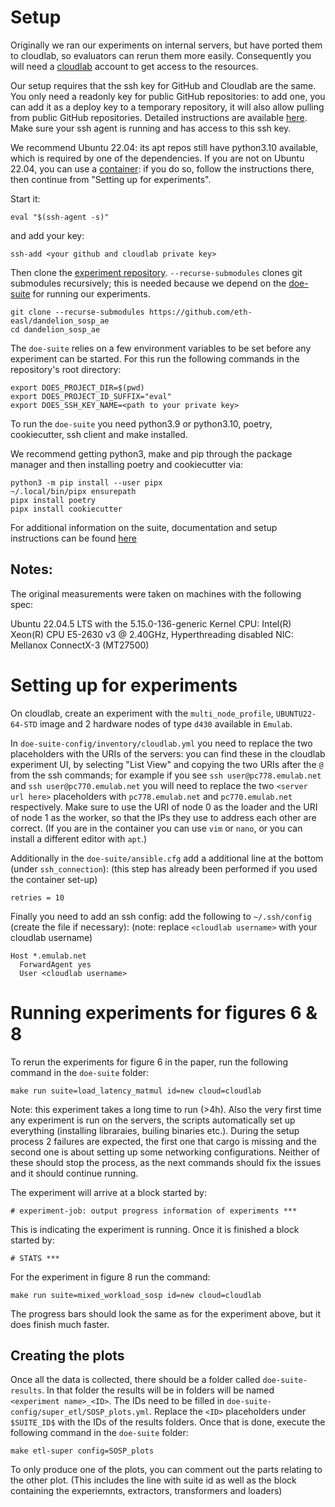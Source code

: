 # Setup
Originally we ran our experiments on internal servers, but have ported them to cloudlab, so evaluators can rerun them more easily.
Consequently you will need a [cloudlab](https://www.cloudlab.us/) account to get access to the resources.

Our setup requires that the ssh key for GitHub and Cloudlab are the same.
You only need a readonly key for public GitHub repositories: to add one, you can add it as a deploy key to a temporary repository, it will also allow pulling from public GitHub repositories. Detailed instructions are available [here](key.md).
Make sure your ssh agent is running and has access to this ssh key.

We recommend Ubuntu 22.04: its apt repos still have python3.10 available, which is required by one of the dependencies.
If you are not on Ubuntu 22.04, you can use a [container](container.md): if you do so, follow the instructions there, then continue from "Setting up for experiments".

Start it:
```
eval "$(ssh-agent -s)"
```
and add your key:
```
ssh-add <your github and cloudlab private key>
```

Then clone the [experiment repository](https://github.com/eth-easl/dandelion_sosp_ae).
`--recurse-submodules` clones git submodules recursively; this is needed because we depend on the [doe-suite](https://nicolas-kuechler.github.io/doe-suite) for running our experiments.
```
git clone --recurse-submodules https://github.com/eth-easl/dandelion_sosp_ae
cd dandelion_sosp_ae
```

The `doe-suite` relies on a few environment variables to be set before any experiment can be started.
For this run the following commands in the repository's root directory:
```
export DOES_PROJECT_DIR=$(pwd)
export DOES_PROJECT_ID_SUFFIX="eval"
export DOES_SSH_KEY_NAME=<path to your private key>
```

To run the `doe-suite` you need python3.9 or python3.10, poetry, cookiecutter, ssh client and make installed.

We recommend getting python3, make and pip through the package manager and then installing poetry and cookiecutter via:
```
python3 -m pip install --user pipx
~/.local/bin/pipx ensurepath
pipx install poetry
pipx install cookiecutter
```
For additional information on the suite, documentation and setup instructions can be found [here](https://nicolas-kuechler.github.io/doe-suite/installation.html)

## Notes:

The original measurements were taken on machines with the following spec:

Ubuntu 22.04.5 LTS with the 5.15.0-136-generic Kernel
CPU: Intel(R) Xeon(R) CPU E5-2630 v3 @ 2.40GHz, Hyperthreading disabled
NIC: Mellanox ConnectX-3 (MT27500)

# Setting up for experiments

On cloudlab, create an experiment with the `multi_node_profile`, `UBUNTU22-64-STD` image and 2 hardware nodes of type `d430` available in `Emulab`.

In `doe-suite-config/inventory/cloudlab.yml` you need to replace the two placeholders with the URIs of the servers:
you can find these in the cloudlab experiment UI, by selecting "List View" and copying the two URIs after the `@` from the ssh commands;
for example if you see `ssh user@pc778.emulab.net` and `ssh user@pc770.emulab.net` you will need to replace the two `<server url here>` placeholders with
`pc778.emulab.net` and `pc770.emulab.net` respectively.
Make sure to use the URI of node 0 as the loader and the URI of node 1 as the worker, so that the IPs they use to address each other are correct.
(If you are in the container you can use `vim` or `nano`, or you can install a different editor with `apt`.)

Additionally in the `doe-suite/ansible.cfg` add a additional line at the bottom (under `ssh_connection`):
(this step has already been performed if you used the container set-up)
```
retries = 10
```

Finally you need to add an ssh config: add the following to `~/.ssh/config` (create the file if necessary):
(note: replace `<cloudlab username>` with your cloudlab username)
```
Host *.emulab.net
  ForwardAgent yes
  User <cloudlab username>
```

# Running experiments for figures 6 & 8

To rerun the experiments for figure 6 in the paper, run the following command in the `doe-suite` folder:
```
make run suite=load_latency_matmul id=new cloud=cloudlab
```
Note: this experiment takes a long time to run (>4h).
Also the very first time any experiment is run on the servers, the scripts automatically set up everything (installing libraraies, builing binaries etc.).
During the setup process 2 failures are expected, the first one that cargo is missing and the second one is about setting up some networking configurations.
Neither of these should stop the process, as the next commands should fix the issues and it should continue running.

The experiment will arrive at a block started by: 

```
# experiment-job: output progress information of experiments ***
```
This is indicating the experiment is running.
Once it is finished a block started by: 

```
# STATS ***
```

For the experiment in figure 8 run the command:
```
make run suite=mixed_workload_sosp id=new cloud=cloudlab
```

The progress bars should look the same as for the experiment above, but it does finish much faster.

## Creating the plots

Once all the data is collected, there should be a folder called `doe-suite-results`.
In that folder the results will be in folders will be named `<experiment name>_<ID>`.
The IDs need to be filled in `doe-suite-config/super_etl/SOSP_plots.yml`.
Replace the `<ID>` placeholders under `$SUITE_ID$` with the IDs of the results folders.
Once that is done, execute the following command in the `doe-suite` folder:

```
make etl-super config=SOSP_plots
```

To only produce one of the plots, you can comment out the parts relating to the other plot.
(This includes the line with suite id as well as the block containing the experiemnts, extractors, transformers and loaders)
